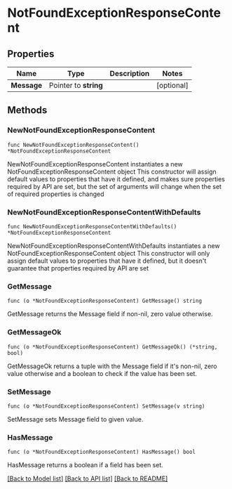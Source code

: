 # NotFoundExceptionResponseContent

## Properties

Name | Type | Description | Notes
------------ | ------------- | ------------- | -------------
**Message** | Pointer to **string** |  | [optional] 

## Methods

### NewNotFoundExceptionResponseContent

`func NewNotFoundExceptionResponseContent() *NotFoundExceptionResponseContent`

NewNotFoundExceptionResponseContent instantiates a new NotFoundExceptionResponseContent object
This constructor will assign default values to properties that have it defined,
and makes sure properties required by API are set, but the set of arguments
will change when the set of required properties is changed

### NewNotFoundExceptionResponseContentWithDefaults

`func NewNotFoundExceptionResponseContentWithDefaults() *NotFoundExceptionResponseContent`

NewNotFoundExceptionResponseContentWithDefaults instantiates a new NotFoundExceptionResponseContent object
This constructor will only assign default values to properties that have it defined,
but it doesn't guarantee that properties required by API are set

### GetMessage

`func (o *NotFoundExceptionResponseContent) GetMessage() string`

GetMessage returns the Message field if non-nil, zero value otherwise.

### GetMessageOk

`func (o *NotFoundExceptionResponseContent) GetMessageOk() (*string, bool)`

GetMessageOk returns a tuple with the Message field if it's non-nil, zero value otherwise
and a boolean to check if the value has been set.

### SetMessage

`func (o *NotFoundExceptionResponseContent) SetMessage(v string)`

SetMessage sets Message field to given value.

### HasMessage

`func (o *NotFoundExceptionResponseContent) HasMessage() bool`

HasMessage returns a boolean if a field has been set.


[[Back to Model list]](../README.md#documentation-for-models) [[Back to API list]](../README.md#documentation-for-api-endpoints) [[Back to README]](../README.md)


